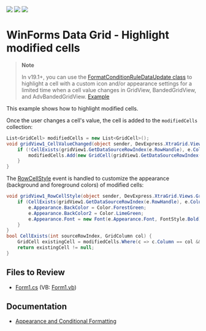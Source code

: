 <!-- default badges list -->
![](https://img.shields.io/endpoint?url=https://codecentral.devexpress.com/api/v1/VersionRange/128629243/10.1.4%2B)
[![](https://img.shields.io/badge/Open_in_DevExpress_Support_Center-FF7200?style=flat-square&logo=DevExpress&logoColor=white)](https://supportcenter.devexpress.com/ticket/details/T190692)
[![](https://img.shields.io/badge/📖_How_to_use_DevExpress_Examples-e9f6fc?style=flat-square)](https://docs.devexpress.com/GeneralInformation/403183)
<!-- default badges end -->

# WinForms Data Grid - Highlight modified cells

> **Note**
> 
> In v19.1+, you can use the [FormatConditionRuleDataUpdate class](https://docs.devexpress.com/WindowsForms/DevExpress.XtraEditors.FormatConditionRuleDataUpdate) to highlight a cell with a custom icon and/or appearance settings for a limited time when a cell value changes in GridView, BandedGridView, and AdvBandedGridView. [Example](https://docs.devexpress.com/WindowsForms/400738/controls-and-libraries/data-grid/examples/conditional-formatting/how-to-temporarily-highlight-a-cell-when-a-value-changes)

This example shows how to highlight modified cells.

Once the user changes a cell's value, the cell is added to the `modifiedCells` collection:

```csharp
List<GridCell> modifiedCells = new List<GridCell>();
void gridView1_CellValueChanged(object sender, DevExpress.XtraGrid.Views.Base.CellValueChangedEventArgs e) {
    if (!CellExists(gridView1.GetDataSourceRowIndex(e.RowHandle), e.Column)){
        modifiedCells.Add(new GridCell(gridView1.GetDataSourceRowIndex(e.RowHandle), e.Column));
	}
}
```

The [RowCellStyle](https://docs.devexpress.com/WindowsForms/DevExpress.XtraGrid.Views.Grid.GridView.RowCellStyle) event is handled to customize the appearance (background and foreground colors) of modified cells:

```csharp
void gridView1_RowCellStyle(object sender, DevExpress.XtraGrid.Views.Grid.RowCellStyleEventArgs e) {
    if (CellExists(gridView1.GetDataSourceRowIndex(e.RowHandle), e.Column)) {
        e.Appearance.BackColor = Color.ForestGreen;
        e.Appearance.BackColor2 = Color.LimeGreen;
        e.Appearance.Font = new Font(e.Appearance.Font, FontStyle.Bold);
	}
}
bool CellExists(int sourceRowIndex, GridColumn col) {
    GridCell existingCell = modifiedCells.Where(c => c.Column == col && c.RowHandle == sourceRowIndex).FirstOrDefault();
    return existingCell != null;
}
```


## Files to Review

* [Form1.cs](./CS/Form1.cs) (VB: [Form1.vb](./VB/Form1.vb))


## Documentation

* [Appearance and Conditional Formatting](https://docs.devexpress.com/WindowsForms/115548/controls-and-libraries/data-grid/appearance-and-conditional-formatting)
